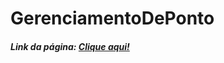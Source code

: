 # GerenciamentoDePonto
<h5>Link da página: <a href="https://liorspencer.github.io/GerenciamentoDePonto/">Clique aqui!</a></h1>
